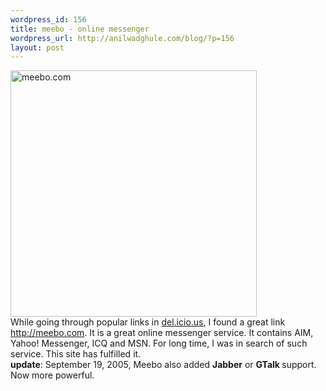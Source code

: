 ```yaml
--- 
wordpress_id: 156
title: meebo - online messenger
wordpress_url: http://anilwadghule.com/blog/?p=156
layout: post
---
```

<a href="ttp://img158.imageshack.us/img158/3125/meebo3tm.png"><img alt="meebo.com" src="http://img237.imageshack.us/img237/6139/meebo6vm.jpg" border="0" width="394" /></a><br />While going through popular links in <a href="http://del.icio.is/">del.icio.us</a>, I found a great link <a href="http://meebo.com/">http://meebo.com</a>. It is a great online messenger service. It contains AIM, Yahoo! Messenger, ICQ and MSN. For long time, I was in search of such service. This site has fulfilled it.<br /><span style="font-weight: bold;">update</span>: September 19, 2005, Meebo also added <b>Jabber</b> or <b>GTalk </b>support. Now more powerful.<b><br /></b>
